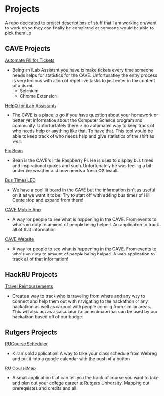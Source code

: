# Projects
A repo dedicated to project descriptions of stuff that I am working on/want to work on so they can finally be completed or someone would be able to pick them up

## CAVE Projects

[Automate Fill for Tickets](#cave-projects)
* Being an iLab Assistant you have to make tickets every time someone needs helps for statistics for the CAVE.  Unfortunatley the entry process is very tedious with a ton of repetitive tasks to just enter in the content of a ticket.
  * Selenium
  * Chrome Extension

[HelpQ for iLab Assistants](#cave-projects)
* The CAVE is a place to go if you have question about your homework or better yet information about the Computer Science program and community.  Unfortuntately there is no automated way to keep track of who needs help or anything like that.  To have that.  This tool would be able to keep track of who needs help and give statistics of the shift as well.

[Fix Bean](#cave-projects)
* Bean is the CAVE's little Raspberry Pi.  He is used to display bus times and inspirational quotes and such.  Unfortunately he was feeling a bit under the weather and now needs a fresh OS install.

[Bus Times LED](#cave-projects)
* We have a cool lit board in the CAVE but the information isn't as useful on it as we want it to be!  Try to start off with adding bus times of Hill Cente stop and expand from there!

[CAVE Mobile App](#cave-projects)
* A way for people to see what is happening in the CAVE.  From events to who's on duty to amount of people being helped.  An application to track all of that information!

[CAVE Website](#cave-projects)
* A way for people to see what is happening in the CAVE.  From events to who's on duty to amount of people being helped.  A web application to track all of that information!

## HackRU Projects

[Travel Reimbursements](#hackru-projects)
* Create a way to track who is traveling from where and any way to connect and help them out with navigating to the hackathon or any hackathon as well as carpool with people coming from similar areas.  This will also act as a calculator for an estimate that can be used by our hackathon based off of our budget

## Rutgers Projects

[RUCourse Scheduler](#hackru-projects)
* Kiran's old application!  A way to take your class schedule from Webreg and put it into a google calendar with the push of a button

[RU CourseMap](#hackru-projects)
* A small application that can tell you the track of course you want to take and plan out your college career at Rutgers University.  Mapping out prerequistes and credits and all.
